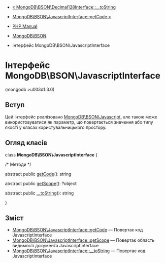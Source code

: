 - [«
MongoDB\BSON\Decimal128Interface::\_\_toString](mongodb-bson-decimal128interface.tostring.md)
- [MongoDB\BSON\JavascriptInterface::getCode
»](mongodb-bson-javascriptinterface.getcode.md)

- [PHP Manual](index.md)
- [MongoDB\BSON](book.bson.md)
- Інтерфейс MongoDB\BSON\JavascriptInterface

# Інтерфейс MongoDB\BSON\JavascriptInterface

(mongodb \>u003d1.3.0)

## Вступ

Цей інтерфейс реалізовано
[MongoDB\BSON\Javascript](class.mongodb-bson-javascript.md), але також
може використовуватися як параметр, що повертається значення або
типу якості у класах користувальницького простору.

## Огляд класів

class **MongoDB\BSON\JavascriptInterface** {

/\* Методи \*/

abstract public
[getCode](mongodb-bson-javascriptinterface.getcode.md)(): string

abstract public
[getScope](mongodb-bson-javascriptinterface.getscope.md)(): ?object

abstract public
[\_\_toString](mongodb-bson-javascriptinterface.tostring.md)(): string

}

## Зміст

- [MongoDB\BSON\JavascriptInterface::getCode](mongodb-bson-javascriptinterface.getcode.md)
— Повертає код JavascriptInterface
- [MongoDB\BSON\JavascriptInterface::getScope](mongodb-bson-javascriptinterface.getscope.md)
— Повертає область видимості документа JavascriptInterface
- [MongoDB\BSON\JavascriptInterface::\_\_toString](mongodb-bson-javascriptinterface.tostring.md)
— Повертає код JavascriptInterface
